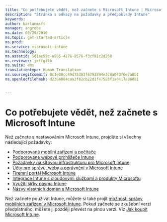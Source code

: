 ```yaml
---
title: "Co potřebujete vědět, než začnete s Microsoft Intune | Microsoft Intune"
description: "Stránka s odkazy na požadavky a předpoklady Intune"
keywords: 
author: barlanmsft
manager: angrobe
ms.date: 08/29/2016
ms.topic: get-started-article
ms.prod: 
ms.service: microsoft-intune
ms.technology: 
ms.assetid: 5d1ac59c-a885-4276-8576-f3cf81c2d268
ms.reviewer: jeffgilb
ms.suite: ems
translationtype: Human Translation
ms.sourcegitcommit: 0c1e08cc49d75303f6793894e3c8a040f6e7a8b1
ms.openlocfilehash: d236a084caa3f82cb22d1f47583f1a0417e86d81


---
```


# Co potřebujete vědět, než začnete s Microsoft Intune

Než začnete s nastavováním Microsoft Intune, projděte si všechny následující požadavky:

- [Podporovaná mobilní zařízení a počítače](supported-mobile-devices-and-computers.md)
- [Podporované webové prohlížeče Intune](supported-web-browsers.md)
- [Požadavky na síťovou infrastrukturu pro Microsoft Intune](network-infrastructure-requirements-for-microsoft-intune.md)
- [Účty pro správu, weby a oprávnění v Microsoft Intune](administrative-accounts-websites-perms.md)
- [Firemní portál Microsoft Intune](microsoft-intune-company-portal.md)
- [Integrace Intune s cloudovými službami a produkty Microsoftu](integration-with-cloud-services.md)
- [Využití šířky pásma Intune](network-bandwidth-use.md)
- [Názvy vlastních domén s Microsoft Intune](domain-names-for-microsoft-intune.md)


Než začnete používat Intune, můžete si také projít [možnosti správy mobilních zařízení v Microsoft Intune](/intune/get-started/mobile-device-management-capabilities-in-microsoft-intune). Pokud začnete se zkušební verzí předplatného, můžete ji později převést na plnou verzi. Viz [Jak koupit Microsoft Intune](http://www.microsoft.com/en-us/server-cloud/products/microsoft-intune/Purchasing.aspx).



<!--HONumber=Aug16_HO5-->


